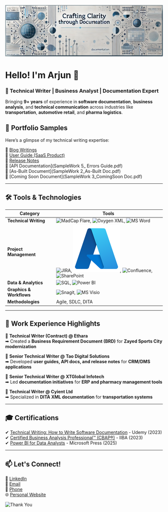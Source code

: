 ![Technical Writing Banner](https://github.com/armakkattil/armakkattil/blob/main/Technical%20Writing%20Banner.png)

# Hello! I'm Arjun 👋  
### 🚀 Technical Writer | Business Analyst | Documentation Expert

Bringing **9+ years** of experience in **software documentation**, **business analysis**, and **technical communication** across industries like **transportation**, **automotive retail**, and **pharma logistics**.

## 📝 Portfolio Samples
Here’s a glimpse of my technical writing expertise:

📌 [Blog Writings](https://your-link.com)  
📌 [User Guide (SaaS Product)](https://github.com/armakkattil/armakkattil/blob/main/SampleWork%201__UserManual.pdf)  
📌 [Release Notes](https://your-link.com)  
📌 [API Documentation](SampleWork 5_ Errors Guide.pdf)  
📌 [As-Built Document](SampleWork 2_As-Built Doc.pdf)  
📌 [Coming Soon Document](SampleWork 3_ComingSoon Doc.pdf)  

---

## 🛠️ Tools & Technologies

| Category | Tools |
|----------|-------|
| **Technical Writing** | ![MadCap Flare](https://your-icon-link.com/flare.png), ![Oxygen XML](https://your-icon-link.com/xml.png), ![MS Word](https://your-icon-link.com/wd.png) |
| **Project Management** | ![JIRA](https://your-icon-link.com/jira.png), ![Azure DevOps](https://github.com/armakkattil/armakkattil/blob/main/Azure%20Icon.png), ![Confluence](https://your-icon-link.com/con.png), ![SharePoint](https://your-icon-link.com/SP.png) |
| **Data & Analytics** | ![SQL](https://your-icon-link.com/sql.png), ![Power BI](https://your-icon-link.com/powerbi.png) |
| **Graphics & Workflows** | ![Snagit](https://your-icon-link.com/snagit.png), ![MS Visio](https://your-icon-link.com/visio.png) |
| **Methodologies** | Agile, SDLC, DITA |

---

## 📂 Work Experience Highlights

🔹 **Technical Writer (Contract) @ Ethara**  
➡ Created a **Business Requirement Document (BRD)** for **Zayed Sports City modernization**

🔹 **Senior Technical Writer @ Tao Digital Solutions**  
➡ Developed **user guides, API docs, and release notes** for **CRM/DMS applications**

🔹 **Senior Technical Writer @ XTGlobal Infotech**  
➡ Led **documentation initiatives** for **ERP and pharmacy management tools**

🔹 **Technical Writer @ Cyient Ltd**  
➡ Specialized in **DITA XML documentation** for **transportation systems**

---

## 🎓 Certifications
✔ [Technical Writing: How to Write Software Documentation](https://udemy-certificate.s3.amazonaws.com/pdf/UC-8bb9c1eb-7426-4963-9d9c-a59b6ceaf08a.pdf) - Udemy (2023)  
✔ [Certified Business Analysis Professional™ (CBAP®)](https://certificates.simplicdn.net/share/4291594.pdf) - IIBA (2023)  
✔ [Power BI for Data Analysts](https://www.linkedin.com/learning/certificates/1c8dec2f32d31905c05cd725450fb16140e5fbc2c06e1b0464ff91b2059814aa) - Microsoft Press (2025)

---

## 📫 Let's Connect!
💼 [LinkedIn](https://www.linkedin.com/in/arjun-makkattil/)  
📧 [Email](mailto:armakkattil@gmail.com)  
📱 [Phone](tel:+91-9686807018)  
🌐 [Personal Website](https://your-website.com)  

![Thank You](https://your-image-link.com/thanks.png)
